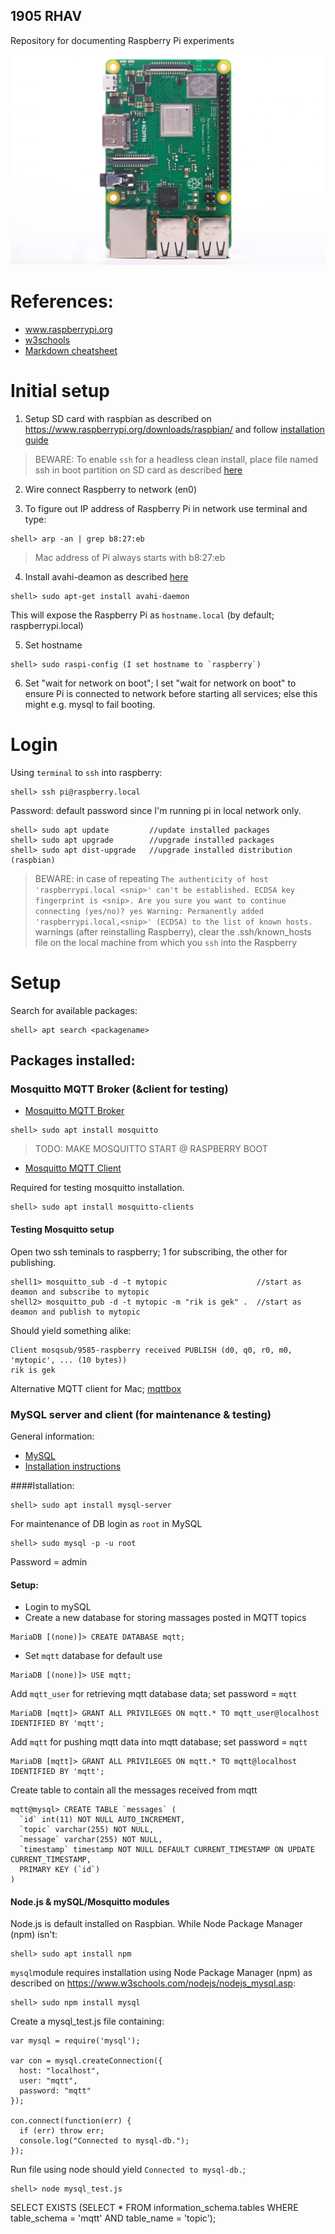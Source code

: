 ## 1905 RHAV

Repository for documenting Raspberry Pi experiments

![Raspberry Pi 3B](https://github.com/MacMaxx/Raspberry-pi/blob/master/RaspberryPi3.jpg "Image of the Pi")
      
# References:
* www.raspberrypi.org
* [w3schools](https://www.w3schools.com/nodejs/nodejs_raspberrypi.asp)
* [Markdown cheatsheet](https://github.com/adam-p/markdown-here/wiki/Markdown-Cheatsheet)

# Initial setup
1. Setup SD card with raspbian as described on https://www.raspberrypi.org/downloads/raspbian/ and follow [installation guide](https://www.raspberrypi.org/documentation/installation/installing-images/README.md)

>BEWARE: To enable `ssh` for a headless clean install, place file named ssh in boot partition on SD card as described [here](https://www.raspberrypi.org/documentation/remote-access/ssh/README.md)

2. Wire connect Raspberry to network (en0)

3. To figure out IP address of Raspberry Pi in network use terminal and type:
```
shell> arp -an | grep b8:27:eb
```
> Mac address of Pi always starts with b8:27:eb

4. Install avahi-deamon as described [here](https://www.howtogeek.com/167190/how-and-why-to-assign-the-.local-domain-to-your-raspberry-pi/)
```
shell> sudo apt-get install avahi-daemon
```
This will expose the Raspberry Pi as `hostname.local` (by default; raspberrypi.local)

5. Set hostname
```
shell> sudo raspi-config (I set hostname to `raspberry`)
```
6. Set "wait for network on boot";
I set "wait for network on boot" to ensure Pi is connected to network before starting all services; else this might e.g. mysql to fail booting.

# Login
Using `terminal` to `ssh` into raspberry:
```
shell> ssh pi@raspberry.local
```
Password: default password since I'm running pi in local network only.

```
shell> sudo apt update         //update installed packages
shell> sudo apt upgrade        //upgrade installed packages
shell> sudo apt dist-upgrade   //upgrade installed distribution (raspbian)
```

> BEWARE: in case of repeating `The authenticity of host 'raspberrypi.local <snip>' can't be established.
ECDSA key fingerprint is <snip>.
Are you sure you want to continue connecting (yes/no)? yes
Warning: Permanently added 'raspberrypi.local,<snip>' (ECDSA) to the list of known hosts.` warnings (after reinstalling Raspberry), clear the .ssh/known_hosts file on the local machine from which you `ssh` into the Raspberry


# Setup

Search for available packages:
``` 
shell> apt search <packagename>
```

## Packages installed:
### Mosquitto MQTT Broker (&client for testing)

* [Mosquitto MQTT Broker](https://mosquitto.org/)
```
shell> sudo apt install mosquitto
```
> TODO: MAKE MOSQUITTO START @ RASPBERRY BOOT


* [Mosquitto MQTT Client](https://mosquitto.org/)

Required for testing mosquitto installation.

```
shell> sudo apt install mosquitto-clients
```
#### Testing Mosquitto setup
Open two ssh teminals to raspberry; 1 for subscribing, the other for publishing.

```
shell1> mosquitto_sub -d -t mytopic                    //start as deamon and subscribe to mytopic
shell2> mosquitto_pub -d -t mytopic -m "rik is gek" .  //start as deamon and publish to mytopic
```
Should yield something alike:
```
Client mosqsub/9585-raspberry received PUBLISH (d0, q0, r0, m0, 'mytopic', ... (10 bytes))
rik is gek
```
Alternative MQTT client for Mac; [mqttbox](http://workswithweb.com/mqttbox.html)

### MySQL server and client (for maintenance & testing)
General information:
* [MySQL](https://www.mysql.com/)
* [Installation instructions](https://raspberrytips.nl/mysql-installeren-op-raspberry-pi/)

####Istallation:
```
shell> sudo apt install mysql-server
```
For maintenance of DB login as ```root``` in MySQL
```
shell> sudo mysql -p -u root
```
Password = admin
#### Setup:
* Login to mySQL
* Create a new database for storing massages posted in MQTT topics
```
MariaDB [(none)]> CREATE DATABASE mqtt;
```
* Set ```mqtt``` database for default use
```
MariaDB [(none)]> USE mqtt;
```
Add ```mqtt_user``` for retrieving mqtt database data; set password = ```mqtt```
```
MariaDB [mqtt]> GRANT ALL PRIVILEGES ON mqtt.* TO mqtt_user@localhost IDENTIFIED BY 'mqtt';
```
Add ```mqtt``` for pushing mqtt data into mqtt database; set password = ```mqtt```
```
MariaDB [mqtt]> GRANT ALL PRIVILEGES ON mqtt.* TO mqtt@localhost IDENTIFIED BY 'mqtt';
```
Create table to contain all the messages received from mqtt
```
mqtt@mysql> CREATE TABLE `messages` (
  `id` int(11) NOT NULL AUTO_INCREMENT,
  `topic` varchar(255) NOT NULL,
  `message` varchar(255) NOT NULL,
  `timestamp` timestamp NOT NULL DEFAULT CURRENT_TIMESTAMP ON UPDATE CURRENT_TIMESTAMP,
  PRIMARY KEY (`id`)
)
```

#### Node.js & mySQL/Mosquitto modules
Node.js is default installed on Raspbian. While Node Package Manager (npm) isn't:
```
shell> sudo apt install npm
```

```mysql```module requires installation using Node Package Manager (npm) as described on https://www.w3schools.com/nodejs/nodejs_mysql.asp:
```
shell> sudo npm install mysql
```
Create a mysql_test.js file containing:
```
var mysql = require('mysql');

var con = mysql.createConnection({
  host: "localhost",
  user: "mqtt",
  password: "mqtt"
});

con.connect(function(err) {
  if (err) throw err;
  console.log("Connected to mysql-db.");
});
```

Run file using node should yield ```Connected to mysql-db.```;
```
shell> node mysql_test.js
```





SELECT EXISTS (SELECT * FROM information_schema.tables WHERE table_schema = 'mqtt' AND table_name = 'topic');
